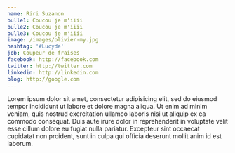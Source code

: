 ```yaml
---
name: Riri Suzanon
bulle1: Coucou je m'iiii
bulle2: Coucou je m'iiii
bulle3: Coucou je m'iiii
image: /images/olivier-my.jpg
hashtag: '#Lucyde'
job: Coupeur de fraises
facebook: http://facebook.com
twitter: http://twitter.com
linkedin: http://linkedin.com
blog: http://google.com
---
```


Lorem ipsum dolor sit amet, consectetur adipisicing elit, sed do eiusmod tempor incididunt ut labore et dolore magna aliqua. Ut enim ad minim veniam, quis nostrud exercitation ullamco laboris nisi ut aliquip ex ea commodo consequat. Duis aute irure dolor in reprehenderit in voluptate velit esse cillum dolore eu fugiat nulla pariatur. Excepteur sint occaecat cupidatat non proident, sunt in culpa qui officia deserunt mollit anim id est laborum.
